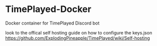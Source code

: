 # TimePlayed-Docker
 Docker container for TimePlayed Discord bot

 look to the offical self hosting guide on how to configure the keys.json
 https://github.com/ExplodingPineapple/TimePlayed/wiki/Self-hosting
